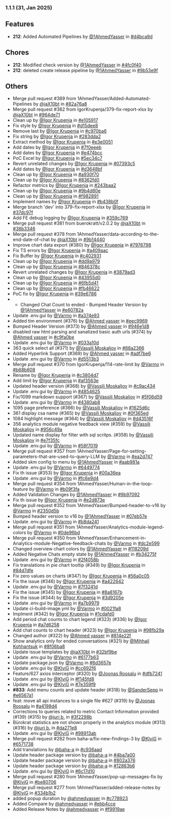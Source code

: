 ### 1.1.1 (31, Jan 2025)
## Features
- **212**: Added Automated Pipelines by [<u>@1AhmedYasser</u>](https://www.github.com/1AhmedYasser) in [#d4bca9d](https://github.com/buerokratt/Analytics-Module/commit/d4bca9d)
## Chores
- **212**: Modified check version by [<u>@1AhmedYasser</u>](https://www.github.com/1AhmedYasser) in [#4fc0f40](https://github.com/buerokratt/Analytics-Module/commit/4fc0f40)
- **212**: deleted create release pipeline by [<u>@1AhmedYasser</u>](https://www.github.com/1AhmedYasser) in [#9b53e9f](https://github.com/buerokratt/Analytics-Module/commit/9b53e9f)
## Others
- Merge pull request #389 from 1AhmedYasser/Added-Automated-Pipelines by [<u>@jaX10bt</u>](https://www.github.com/jaX10bt) in [#82a76a8](https://github.com/buerokratt/Analytics-Module/commit/82a76a8)
- Merge pull request #382 from IgorKrupenja/379-fix-report-xlsx by [<u>@jaX10bt</u>](https://www.github.com/jaX10bt) in [#964de71](https://github.com/buerokratt/Analytics-Module/commit/964de71)
- Clean up by [<u>@Igor Krupenja</u>](https://www.github.com/IgorKrupenja) in [#e105917](https://github.com/buerokratt/Analytics-Module/commit/e105917)
- Fix style by [<u>@Igor Krupenja</u>](https://www.github.com/IgorKrupenja) in [#d15dee8](https://github.com/buerokratt/Analytics-Module/commit/d15dee8)
- Remove last by [<u>@Igor Krupenja</u>](https://www.github.com/IgorKrupenja) in [#c970ba6](https://github.com/buerokratt/Analytics-Module/commit/c970ba6)
- Fix string by [<u>@Igor Krupenja</u>](https://www.github.com/IgorKrupenja) in [#283dda2](https://github.com/buerokratt/Analytics-Module/commit/283dda2)
- Extract method by [<u>@Igor Krupenja</u>](https://www.github.com/IgorKrupenja) in [#e3e0051](https://github.com/buerokratt/Analytics-Module/commit/e3e0051)
- Add dates by [<u>@Igor Krupenja</u>](https://www.github.com/IgorKrupenja) in [#7f0eeeb](https://github.com/buerokratt/Analytics-Module/commit/7f0eeeb)
- Add dates by [<u>@Igor Krupenja</u>](https://www.github.com/IgorKrupenja) in [#e474bcc](https://github.com/buerokratt/Analytics-Module/commit/e474bcc)
- PoC Excel by [<u>@Igor Krupenja</u>](https://www.github.com/IgorKrupenja) in [#5ec34c7](https://github.com/buerokratt/Analytics-Module/commit/5ec34c7)
- Revert unrelated changes by [<u>@Igor Krupenja</u>](https://www.github.com/IgorKrupenja) in [#07393c5](https://github.com/buerokratt/Analytics-Module/commit/07393c5)
- Add dates by [<u>@Igor Krupenja</u>](https://www.github.com/IgorKrupenja) in [#d3648bf](https://github.com/buerokratt/Analytics-Module/commit/d3648bf)
- Clean up by [<u>@Igor Krupenja</u>](https://www.github.com/IgorKrupenja) in [#a930f70](https://github.com/buerokratt/Analytics-Module/commit/a930f70)
- Clean up by [<u>@Igor Krupenja</u>](https://www.github.com/IgorKrupenja) in [#8362fd0](https://github.com/buerokratt/Analytics-Module/commit/8362fd0)
- Refactor metrics by [<u>@Igor Krupenja</u>](https://www.github.com/IgorKrupenja) in [#243baa2](https://github.com/buerokratt/Analytics-Module/commit/243baa2)
- Clean up by [<u>@Igor Krupenja</u>](https://www.github.com/IgorKrupenja) in [#9b4d60e](https://github.com/buerokratt/Analytics-Module/commit/9b4d60e)
- Clean up by [<u>@Igor Krupenja</u>](https://www.github.com/IgorKrupenja) in [#f982891](https://github.com/buerokratt/Analytics-Module/commit/f982891)
- Implement names by [<u>@Igor Krupenja</u>](https://www.github.com/IgorKrupenja) in [#b438b0f](https://github.com/buerokratt/Analytics-Module/commit/b438b0f)
- Merge branch 'dev' into 379-fix-report-xlsx by [<u>@Igor Krupenja</u>](https://www.github.com/IgorKrupenja) in [#37dc97f](https://github.com/buerokratt/Analytics-Module/commit/37dc97f)
- Add FE debug logging by [<u>@Igor Krupenja</u>](https://www.github.com/IgorKrupenja) in [#359c769](https://github.com/buerokratt/Analytics-Module/commit/359c769)
- Merge pull request #381 from buerokratt/v2.0.2 by [<u>@jaX10bt</u>](https://www.github.com/jaX10bt) in [#38b3346](https://github.com/buerokratt/Analytics-Module/commit/38b3346)
- Merge pull request #378 from 1AhmedYasser/data-according-to-the-end-date-of-chat by [<u>@jaX10bt</u>](https://www.github.com/jaX10bt) in [#9b14440](https://github.com/buerokratt/Analytics-Module/commit/9b14440)
- Improve chart data export (#380) by [<u>@Igor Krupenja</u>](https://www.github.com/IgorKrupenja) in [#7976798](https://github.com/buerokratt/Analytics-Module/commit/7976798)
- Fix TS errors by [<u>@Igor Krupenja</u>](https://www.github.com/IgorKrupenja) in [#a409aac](https://github.com/buerokratt/Analytics-Module/commit/a409aac)
- Fix Buffer by [<u>@Igor Krupenja</u>](https://www.github.com/IgorKrupenja) in [#c402931](https://github.com/buerokratt/Analytics-Module/commit/c402931)
- Clean up by [<u>@Igor Krupenja</u>](https://www.github.com/IgorKrupenja) in [#dd9a979](https://github.com/buerokratt/Analytics-Module/commit/dd9a979)
- Clean up by [<u>@Igor Krupenja</u>](https://www.github.com/IgorKrupenja) in [#846378c](https://github.com/buerokratt/Analytics-Module/commit/846378c)
- Revert unrelated changes by [<u>@Igor Krupenja</u>](https://www.github.com/IgorKrupenja) in [#3879ad3](https://github.com/buerokratt/Analytics-Module/commit/3879ad3)
- Clean up by [<u>@Igor Krupenja</u>](https://www.github.com/IgorKrupenja) in [#43955d0](https://github.com/buerokratt/Analytics-Module/commit/43955d0)
- Clean up by [<u>@Igor Krupenja</u>](https://www.github.com/IgorKrupenja) in [#6fb5d41](https://github.com/buerokratt/Analytics-Module/commit/6fb5d41)
- Clean up by [<u>@Igor Krupenja</u>](https://www.github.com/IgorKrupenja) in [#fb46622](https://github.com/buerokratt/Analytics-Module/commit/fb46622)
- PoC fix by [<u>@Igor Krupenja</u>](https://www.github.com/IgorKrupenja) in [#39e6786](https://github.com/buerokratt/Analytics-Module/commit/39e6786)
- - Changed Chat Count to ended - Bumped Header Version by [<u>@1AhmedYasser</u>](https://www.github.com/1AhmedYasser) in [#e60782a](https://github.com/buerokratt/Analytics-Module/commit/e60782a)
- Update .env.gui by [<u>@Varmo</u>](https://www.github.com/Varmo) in [#a374e93](https://github.com/buerokratt/Analytics-Module/commit/a374e93)
- Added tim environment (#376) by [<u>@Ahmed yasser</u>](https://www.github.com/Ahmedyasser) in [#eec9969](https://github.com/buerokratt/Analytics-Module/commit/eec9969)
- Bumped Header Version (#373) by [<u>@Ahmed yasser</u>](https://www.github.com/Ahmedyasser) in [#946e1d8](https://github.com/buerokratt/Analytics-Module/commit/946e1d8)
- disabled raw html parsing and sanatized basic auth urls (#374) by [<u>@Ahmed yasser</u>](https://www.github.com/Ahmedyasser) in [#c9fa0be](https://github.com/buerokratt/Analytics-Module/commit/c9fa0be)
- Update .env.gui by [<u>@Varmo</u>](https://www.github.com/Varmo) in [#033a10d](https://github.com/buerokratt/Analytics-Module/commit/033a10d)
- 363 quick select all (#371) by [<u>@Vassili Moskaljov</u>](https://www.github.com/VassiliMoskaljov) in [#88a2366](https://github.com/buerokratt/Analytics-Module/commit/88a2366)
- Added Hyperlink Support (#369) by [<u>@Ahmed yasser</u>](https://www.github.com/Ahmedyasser) in [#adf7be6](https://github.com/buerokratt/Analytics-Module/commit/adf7be6)
- Update .env.gui by [<u>@Varmo</u>](https://www.github.com/Varmo) in [#d5513b3](https://github.com/buerokratt/Analytics-Module/commit/d5513b3)
- Merge pull request #370 from IgorKrupenja/114-rate-limit by [<u>@Varmo</u>](https://www.github.com/Varmo) in [#b68b608](https://github.com/buerokratt/Analytics-Module/commit/b68b608)
- Rename by [<u>@Igor Krupenja</u>](https://www.github.com/IgorKrupenja) in [#c3804d7](https://github.com/buerokratt/Analytics-Module/commit/c3804d7)
- Add limit by [<u>@Igor Krupenja</u>](https://www.github.com/IgorKrupenja) in [#af3563e](https://github.com/buerokratt/Analytics-Module/commit/af3563e)
- Updated header version (#368) by [<u>@Vassili Moskaljov</u>](https://www.github.com/VassiliMoskaljov) in [#c9ac434](https://github.com/buerokratt/Analytics-Module/commit/c9ac434)
- Update .env.gui by [<u>@Varmo</u>](https://www.github.com/Varmo) in [#4854625](https://github.com/buerokratt/Analytics-Module/commit/4854625)
- Fix/1099 markdown support (#367) by [<u>@Vassili Moskaljov</u>](https://www.github.com/VassiliMoskaljov) in [#5f06d59](https://github.com/buerokratt/Analytics-Module/commit/5f06d59)
- Update .env.gui by [<u>@Varmo</u>](https://www.github.com/Varmo) in [#4380ab8](https://github.com/buerokratt/Analytics-Module/commit/4380ab8)
- 1095 page preference (#366) by [<u>@Vassili Moskaljov</u>](https://www.github.com/VassiliMoskaljov) in [#1625d6c](https://github.com/buerokratt/Analytics-Module/commit/1625d6c)
- 361 display csa name (#365) by [<u>@Vassili Moskaljov</u>](https://www.github.com/VassiliMoskaljov) in [#0f365ed](https://github.com/buerokratt/Analytics-Module/commit/0f365ed)
- 1084 highlight message (#364) by [<u>@Vassili Moskaljov</u>](https://www.github.com/VassiliMoskaljov) in [#d43516f](https://github.com/buerokratt/Analytics-Module/commit/d43516f)
- 356 analytics module negative feedback view (#359) by [<u>@Vassili Moskaljov</u>](https://www.github.com/VassiliMoskaljov) in [#956c49a](https://github.com/buerokratt/Analytics-Module/commit/956c49a)
- Updated name display for filter with sql scritps. (#358) by [<u>@Vassili Moskaljov</u>](https://www.github.com/VassiliMoskaljov) in [#e7f35fc](https://github.com/buerokratt/Analytics-Module/commit/e7f35fc)
- Update .env.gui by [<u>@Varmo</u>](https://www.github.com/Varmo) in [#58f7019](https://github.com/buerokratt/Analytics-Module/commit/58f7019)
- Merge pull request #357 from 1AhmedYasser/Page-for-setting-parameters-that-are-used-to-query-LLM by [<u>@Varmo</u>](https://www.github.com/Varmo) in [#ea2d747](https://github.com/buerokratt/Analytics-Module/commit/ea2d747)
- Added skm config to menu by [<u>@1AhmedYasser</u>](https://www.github.com/1AhmedYasser) in [#aab981a](https://github.com/buerokratt/Analytics-Module/commit/aab981a)
- Update .env.gui by [<u>@Varmo</u>](https://www.github.com/Varmo) in [#6449774](https://github.com/buerokratt/Analytics-Module/commit/6449774)
- Fix th issue (#353) by [<u>@Igor Krupenja</u>](https://www.github.com/IgorKrupenja) in [#00a36ea](https://github.com/buerokratt/Analytics-Module/commit/00a36ea)
- Update .env.gui by [<u>@Varmo</u>](https://www.github.com/Varmo) in [#fc6e9d4](https://github.com/buerokratt/Analytics-Module/commit/fc6e9d4)
- Merge pull request #354 from 1AhmedYasser/Human-in-the-loop-feature by [<u>@Varmo</u>](https://www.github.com/Varmo) in [#b09f3fa](https://github.com/buerokratt/Analytics-Module/commit/b09f3fa)
- Added Validation Changes by [<u>@1AhmedYasser</u>](https://www.github.com/1AhmedYasser) in [#9b97092](https://github.com/buerokratt/Analytics-Module/commit/9b97092)
- Fix th issue by [<u>@Igor Krupenja</u>](https://www.github.com/IgorKrupenja) in [#e2d873e](https://github.com/buerokratt/Analytics-Module/commit/e2d873e)
- Merge pull request #352 from 1AhmedYasser/Bumped-header-to-v16 by [<u>@Varmo</u>](https://www.github.com/Varmo) in [#2350d5b](https://github.com/buerokratt/Analytics-Module/commit/2350d5b)
- Bumped header version to v16 by [<u>@1AhmedYasser</u>](https://www.github.com/1AhmedYasser) in [#07eb57e](https://github.com/buerokratt/Analytics-Module/commit/07eb57e)
- Update .env.gui by [<u>@Varmo</u>](https://www.github.com/Varmo) in [#b8da241](https://github.com/buerokratt/Analytics-Module/commit/b8da241)
- Merge pull request #351 from 1AhmedYasser/Analytics-module-legend-colors by [<u>@Varmo</u>](https://www.github.com/Varmo) in [#0de96bd](https://github.com/buerokratt/Analytics-Module/commit/0de96bd)
- Merge pull request #350 from 1AhmedYasser/Enhancement-in-Analytics-module-Negative-feedback-chats by [<u>@Varmo</u>](https://www.github.com/Varmo) in [#dc2e599](https://github.com/buerokratt/Analytics-Module/commit/dc2e599)
- Changed overview chart colors by [<u>@1AhmedYasser</u>](https://www.github.com/1AhmedYasser) in [#118209d](https://github.com/buerokratt/Analytics-Module/commit/118209d)
- Added Negative Chats empty state by [<u>@1AhmedYasser</u>](https://www.github.com/1AhmedYasser) in [#b34275f](https://github.com/buerokratt/Analytics-Module/commit/b34275f)
- Update .env.gui by [<u>@Varmo</u>](https://www.github.com/Varmo) in [#2f4058b](https://github.com/buerokratt/Analytics-Module/commit/2f4058b)
- Fix translations in pie chart tooltip (#349) by [<u>@Igor Krupenja</u>](https://www.github.com/IgorKrupenja) in [#84d7dfe](https://github.com/buerokratt/Analytics-Module/commit/84d7dfe)
- Fix zero values on charts (#347) by [<u>@Igor Krupenja</u>](https://www.github.com/IgorKrupenja) in [#56a0c05](https://github.com/buerokratt/Analytics-Module/commit/56a0c05)
- Fix the issue (#346) by [<u>@Igor Krupenja</u>](https://www.github.com/IgorKrupenja) in [#a422642](https://github.com/buerokratt/Analytics-Module/commit/a422642)
- Update .env.gui by [<u>@Varmo</u>](https://www.github.com/Varmo) in [#7f3241d](https://github.com/buerokratt/Analytics-Module/commit/7f3241d)
- Fix the issue (#345) by [<u>@Igor Krupenja</u>](https://www.github.com/IgorKrupenja) in [#8a8167b](https://github.com/buerokratt/Analytics-Module/commit/8a8167b)
- Fix the issue (#344) by [<u>@Igor Krupenja</u>](https://www.github.com/IgorKrupenja) in [#3d9205e](https://github.com/buerokratt/Analytics-Module/commit/3d9205e)
- Update .env.gui by [<u>@Varmo</u>](https://www.github.com/Varmo) in [#a7b9979](https://github.com/buerokratt/Analytics-Module/commit/a7b9979)
- Update ci-build-image.yml by [<u>@Varmo</u>](https://www.github.com/Varmo) in [#0021fa8](https://github.com/buerokratt/Analytics-Module/commit/0021fa8)
- Implment (#342) by [<u>@Igor Krupenja</u>](https://www.github.com/IgorKrupenja) in [#1cdafd0](https://github.com/buerokratt/Analytics-Module/commit/1cdafd0)
- Add period chat counts to chart legend (#323) (#336) by [<u>@Igor Krupenja</u>](https://www.github.com/IgorKrupenja) in [#a7d6258](https://github.com/buerokratt/Analytics-Module/commit/a7d6258)
- Add chat counts to chart header (#323) by [<u>@Igor Krupenja</u>](https://www.github.com/IgorKrupenja) in [#98fb29a](https://github.com/buerokratt/Analytics-Module/commit/98fb29a)
- Changed author (#322) by [<u>@Ahmed yasser</u>](https://www.github.com/Ahmedyasser) in [#814e22f](https://github.com/buerokratt/Analytics-Module/commit/814e22f)
- Show analytics only for ended conversations (#321) by [<u>@Mihhail Kohhantsuk</u>](https://www.github.com/MihhailKohhantsuk) in [#8f06ba8](https://github.com/buerokratt/Analytics-Module/commit/8f06ba8)
- Update issue templates by [<u>@jaX10bt</u>](https://www.github.com/jaX10bt) in [#32bf9be](https://github.com/buerokratt/Analytics-Module/commit/32bf9be)
- Update .env.gui by [<u>@Varmo</u>](https://www.github.com/Varmo) in [#6177b63](https://github.com/buerokratt/Analytics-Module/commit/6177b63)
- Update package.json by [<u>@Varmo</u>](https://www.github.com/Varmo) in [#6d3657e](https://github.com/buerokratt/Analytics-Module/commit/6d3657e)
- Update .env.gui by [<u>@KlviG</u>](https://www.github.com/KlviG) in [#cc692f6](https://github.com/buerokratt/Analytics-Module/commit/cc692f6)
- Feature/627 axios interceptor (#320) by [<u>@Joonas Roosalu</u>](https://www.github.com/JoonasRoosalu) in [#dfb7241](https://github.com/buerokratt/Analytics-Module/commit/dfb7241)
- Update .env.gui by [<u>@KlviG</u>](https://www.github.com/KlviG) in [#f145fd8](https://github.com/buerokratt/Analytics-Module/commit/f145fd8)
- Update .env.gui by [<u>@KlviG</u>](https://www.github.com/KlviG) in [#7e359f9](https://github.com/buerokratt/Analytics-Module/commit/7e359f9)
- **#833**: Add menu counts and update header (#318) by [<u>@SanderSepp</u>](https://www.github.com/SanderSepp) in [#e6567a1](https://github.com/buerokratt/Analytics-Module/commit/e6567a1)
- feat: move all api instances to a single file #627 (#319) by [<u>@Joonas Roosalu</u>](https://www.github.com/JoonasRoosalu) in [#a4198d4](https://github.com/buerokratt/Analytics-Module/commit/a4198d4)
- Corrections to queries related to metric Contact Information provided (#139) (#315) by [<u>@juri b.</u>](https://www.github.com/jurib.) in [#3f2298b](https://github.com/buerokratt/Analytics-Module/commit/3f2298b)
- Bürokrat statistics are not shown properly in the analytics module (#313) (#316) by [<u>@juri b.</u>](https://www.github.com/jurib.) in [#da271e8](https://github.com/buerokratt/Analytics-Module/commit/da271e8)
- Update .env.gui by [<u>@KlviG</u>](https://www.github.com/KlviG) in [#98913ab](https://github.com/buerokratt/Analytics-Module/commit/98913ab)
- Merge pull request #282 from baha-a/fix-new-findings-3 by [<u>@KlviG</u>](https://www.github.com/KlviG) in [#6571738](https://github.com/buerokratt/Analytics-Module/commit/6571738)
- Add translations by [<u>@baha-a</u>](https://www.github.com/baha-a) in [#c936aad](https://github.com/buerokratt/Analytics-Module/commit/c936aad)
- Update header package version by [<u>@baha-a</u>](https://www.github.com/baha-a) in [#4ba7a00](https://github.com/buerokratt/Analytics-Module/commit/4ba7a00)
- Update header package version by [<u>@baha-a</u>](https://www.github.com/baha-a) in [#802a376](https://github.com/buerokratt/Analytics-Module/commit/802a376)
- Update header package version by [<u>@baha-a</u>](https://www.github.com/baha-a) in [#12863b6](https://github.com/buerokratt/Analytics-Module/commit/12863b6)
- Update .env.gui by [<u>@KlviG</u>](https://www.github.com/KlviG) in [#6c17d10](https://github.com/buerokratt/Analytics-Module/commit/6c17d10)
- Merge pull request #280 from 1AhmedYasser/pop-up-messages-fix by [<u>@KlviG</u>](https://www.github.com/KlviG) in [#be80706](https://github.com/buerokratt/Analytics-Module/commit/be80706)
- Merge pull request #277 from 1AhmedYasser/added-release-notes by [<u>@KlviG</u>](https://www.github.com/KlviG) in [#334b1b2](https://github.com/buerokratt/Analytics-Module/commit/334b1b2)
- added popup duration by [<u>@ahmedyasser</u>](https://www.github.com/ahmedyasser) in [#c778923](https://github.com/buerokratt/Analytics-Module/commit/c778923)
- Added Compare by [<u>@ahmedyasser</u>](https://www.github.com/ahmedyasser) in [#ebb4cce](https://github.com/buerokratt/Analytics-Module/commit/ebb4cce)
- Added Release Notes by [<u>@ahmedyasser</u>](https://www.github.com/ahmedyasser) in [#f9919ae](https://github.com/buerokratt/Analytics-Module/commit/f9919ae)

